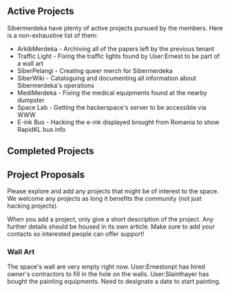 ## Active Projects
Sibermerdeka have plenty of active projects pursued by the members. Here is a non-exhaustive list of them:
- ArkibMerdeka - Archiving all of the papers left by the previous tenant
- Traffic Light - Fixing the traffic lights found by User:Ernest to be part of a wall art
- SiberPelangi - Creating queer merch for Sibermerdeka
- SiberWiki - Cataloguing and documenting all information about Sibermerdeka's operations
- MediMerdeka - Fixing the medical equipments found at the nearby dumpster
- Space Lab - Getting the hackerspace's server to be accessible via WWW
- E-ink Bus - Hacking the e-ink displayed brought from Romania to show RapidKL bus info

## Completed Projects

## Project Proposals
Please explore and add any projects that might be of interest to the space. We welcome any projects as long it benefits the community (not just hacking projects).

When you add a project, only give a short description of the project. Any further details should be housed in its own article. Make sure to add your contacts so interested people can offer support!

### Wall Art
The space's wall are very empty right now. User:Ernestonpt has hired owner's contractors to fill in the hole on the walls. User:Slainthayer has bought the painting equipments. Need to designate a date to start painting.
